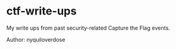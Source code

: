 # ctf-write-ups

My write ups from past security-related Capture the Flag events.

Author: nyquiloverdose
